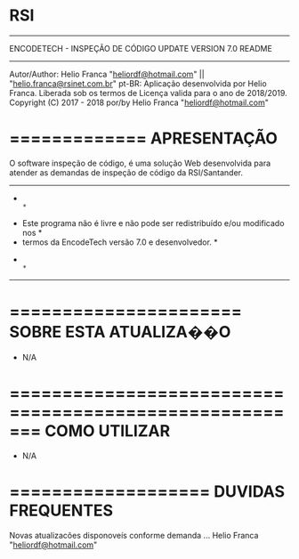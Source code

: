﻿# RSI
 
********************************************************************************  
 
ENCODETECH - INSPEÇÃO DE CÓDIGO UPDATE VERSION 7.0 README 
 
********************************************************************************  
Autor/Author: Helio Franca "<heliordf@hotmail.com>" || "<helio.franca@rsinet.com.br>" 
pt-BR: Aplicação desenvolvida por Helio Franca. Liberada sob os termos de Licença valida para o ano de 2018/2019. 
Copyright (C) 2017 - 2018 por/by Helio Franca "<heliordf@hotmail.com>" 
 
============= 
APRESENTAÇÃO
============= 
 
O software inspeção de código, é uma solução Web desenvolvida para atender as demandas de inspeção de código da RSI/Santander. 
 
 
******************************************************************************************** 
*     					                                                            	   * 
* Este programa não é livre e não  pode ser redistribuído e/ou modificado nos        	   * 
* termos da EncodeTech versão 7.0 e desenvolvedor.                                         * 
*                                                                                          * 
******************************************************************************************** 
 
====================== 
SOBRE ESTA ATUALIZA��O 
====================== 

 - N/A 
 
======================================================= 
COMO UTILIZAR  
======================================================= 
 
- N/A 

 
=================== 
DUVIDAS FREQUENTES 
=================== 
 
Novas atualizacões  disponoveís conforme demanda ... 
Helio Franca "<heliordf@hotmail.com>"


